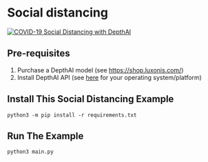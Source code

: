# Social distancing

[![COVID-19 Social Distancing with DepthAI](https://i.imgur.com/6cYN5rm.jpg)](https://www.youtube.com/watch?v=cJr4IpGMSLA "DepthAI Social Distancing Proof of Concept")

## Pre-requisites

1. Purchase a DepthAI model (see https://shop.luxonis.com/)
2. Install DepthAI API (see [here](https://docs.luxonis.com/api/) for your operating system/platform)

## Install This Social Distancing Example

```
python3 -m pip install -r requirements.txt
```

## Run The Example

```
python3 main.py
```
